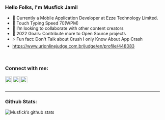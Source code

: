 ### Hello Folks, I'm Musfick Jamil

- 🏨 Currently a Mobile Application Developer at Ezze Technology Limited.
- 💬 Touch Typing Speed 70(WPM)
- 👯 I’m looking to collaborate with other content creators
- 🥅 2022 Goals: Contribute more to Open Source projects
- ⚡ Fun fact: Don't Talk about Crush I only Know About App Crash
- https://www.urionlinejudge.com.br/judge/en/profile/448083

<br />

### Connect with me:

<a href="https://www.linkedin.com/in/musfick-jamil-126305189">
  <img align="left" alt="Nitin Prakash | LinkedIn" width="22px" src="https://cdn.jsdelivr.net/npm/simple-icons@v3/icons/linkedin.svg" />
</a>
<a href="https://facebook.com/musfick.jamil.1">
  <img align="left" alt="Nitin Prakash | Medium" width="22px" src="https://cdn.jsdelivr.net/npm/simple-icons@v3/icons/facebook.svg" />
</a>
<a href="https://www.instagram.com/musfick.jamil">
  <img align="left" alt="Nitin Prakash | Instagram" width="22px" src="https://cdn.jsdelivr.net/npm/simple-icons@v3/icons/instagram.svg" />
</a>

<br />
<br />

---

### Github Stats:

![Musfick’s github stats](https://github-readme-stats.vercel.app/api?username=Musfick&show_icons=true&theme=dark)

<br/>
